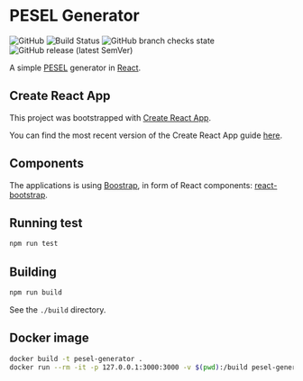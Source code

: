 # PESEL Generator

![GitHub](https://img.shields.io/github/license/dplocki/pesel-generator)
![Build Status](https://img.shields.io/endpoint.svg?url=https%3A%2F%2Factions-badge.atrox.dev%2Fdplocki%2Fpesel-generator%2Fbadge%3Fref%3Dmaster&style=flat)
![GitHub branch checks state](https://img.shields.io/github/checks-status/dplocki/pesel-generator/master)
![GitHub release (latest SemVer)](https://img.shields.io/github/v/release/dplocki/pesel-generator?sort=semver)

A simple [PESEL](https://en.wikipedia.org/wiki/PESEL) generator in [React](https://en.wikipedia.org/wiki/React_(JavaScript_library)).

## Create React App

This project was bootstrapped with [Create React App](https://github.com/facebookincubator/create-react-app).

You can find the most recent version of the Create React App guide [here](https://github.com/facebookincubator/create-react-app/blob/master/packages/react-scripts/template/README.md).

## Components

The applications is using [Boostrap](https://getbootstrap.com/), in form of React components: [react-bootstrap](https://react-bootstrap.github.io/).

## Running test

```sh
npm run test
```

## Building

```sh
npm run build
```

See the `./build` directory.

## Docker image

```sh
docker build -t pesel-generator .
docker run --rm -it -p 127.0.0.1:3000:3000 -v $(pwd):/build pesel-generator
```
